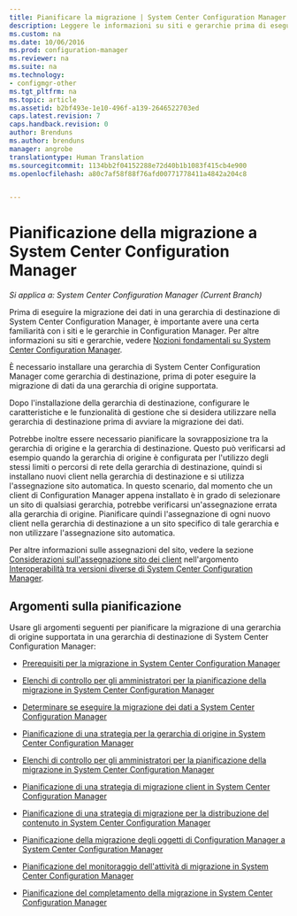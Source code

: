 ```yaml
---
title: Pianificare la migrazione | System Center Configuration Manager
description: Leggere le informazioni su siti e gerarchie prima di eseguire la migrazione di dati nella gerarchia di destinazione di System Center Configuration Manager.
ms.custom: na
ms.date: 10/06/2016
ms.prod: configuration-manager
ms.reviewer: na
ms.suite: na
ms.technology:
- configmgr-other
ms.tgt_pltfrm: na
ms.topic: article
ms.assetid: b2bf493e-1e10-496f-a139-2646522703ed
caps.latest.revision: 7
caps.handback.revision: 0
author: Brenduns
ms.author: brenduns
manager: angrobe
translationtype: Human Translation
ms.sourcegitcommit: 1134bb2f04152288e72d40b1b1083f415cb4e900
ms.openlocfilehash: a80c7af58f88f76afd00771778411a4842a204c8


---
```

# <a name="planning-for-migration-to-system-center-configuration-manager"></a>Pianificazione della migrazione a System Center Configuration Manager

*Si applica a: System Center Configuration Manager (Current Branch)*

Prima di eseguire la migrazione dei dati in una gerarchia di destinazione di System Center Configuration Manager, è importante avere una certa familiarità con i siti e le gerarchie in Configuration Manager. Per altre informazioni su siti e gerarchie, vedere [Nozioni fondamentali su System Center Configuration Manager](../../core/understand/fundamentals.md).  

 È necessario installare una gerarchia di System Center Configuration Manager come gerarchia di destinazione, prima di poter eseguire la migrazione di dati da una gerarchia di origine supportata.  

 Dopo l'installazione della gerarchia di destinazione, configurare le caratteristiche e le funzionalità di gestione che si desidera utilizzare nella gerarchia di destinazione prima di avviare la migrazione dei dati.  

 Potrebbe inoltre essere necessario pianificare la sovrapposizione tra la gerarchia di origine e la gerarchia di destinazione. Questo può verificarsi ad esempio quando la gerarchia di origine è configurata per l'utilizzo degli stessi limiti o percorsi di rete della gerarchia di destinazione, quindi si installano nuovi client nella gerarchia di destinazione e si utilizza l'assegnazione sito automatica. In questo scenario, dal momento che un client di Configuration Manager appena installato è in grado di selezionare un sito di qualsiasi gerarchia, potrebbe verificarsi un'assegnazione errata alla gerarchia di origine. Pianificare quindi l'assegnazione di ogni nuovo client nella gerarchia di destinazione a un sito specifico di tale gerarchia e non utilizzare l'assegnazione sito automatica.  

 Per altre informazioni sulle assegnazioni del sito, vedere la sezione [Considerazioni sull'assegnazione sito dei client](../../core/plan-design/hierarchy/interoperability-between-different-versions.md#BKMK_SupConfigSiteAssignment) nell'argomento [Interoperabilità tra versioni diverse di System Center Configuration Manager](../../core/plan-design/hierarchy/interoperability-between-different-versions.md).  

## <a name="planning-topics"></a>Argomenti sulla pianificazione  
 Usare gli argomenti seguenti per pianificare la migrazione di una gerarchia di origine supportata in una gerarchia di destinazione di System Center Configuration Manager:  

-   [Prerequisiti per la migrazione in System Center Configuration Manager](../../core/migration/prerequisites-for-migration.md)  

-   [Elenchi di controllo per gli amministratori per la pianificazione della migrazione in System Center Configuration Manager](../../core/migration/administrator-checklists-for-migration-planning.md)  

-   [Determinare se eseguire la migrazione dei dati a System Center Configuration Manager](../../core/migration/determine-whether-to-migrate-data.md)  

-   [Pianificazione di una strategia per la gerarchia di origine in System Center Configuration Manager](../../core/migration/planning-a-source-hierarchy-strategy.md)  

-   [Elenchi di controllo per gli amministratori per la pianificazione della migrazione in System Center Configuration Manager](../../core/migration/administrator-checklists-for-migration-planning.md)  

-   [Pianificazione di una strategia di migrazione client in System Center Configuration Manager](../../core/migration/planning-a-client-migration-strategy.md)  

-   [Pianificazione di una strategia di migrazione per la distribuzione del contenuto in System Center Configuration Manager](../../core/migration/planning-a-content-deployment-migration-strategy.md)  

-   [Pianificazione della migrazione degli oggetti di Configuration Manager a System Center Configuration Manager](../../core/migration/planning-for-the-migration-of-objects.md)  

-   [Pianificazione del monitoraggio dell'attività di migrazione in System Center Configuration Manager](../../core/migration/planning-to-monitor-migration-activity.md)  

-   [Pianificazione del completamento della migrazione in System Center Configuration Manager](../../core/migration/planning-to-complete-migration.md)  



<!--HONumber=Nov16_HO1-->


